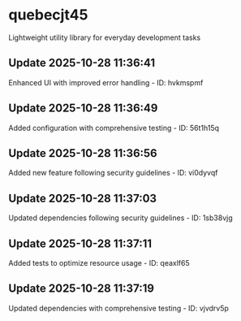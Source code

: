 # quebecjt45
Lightweight utility library for everyday development tasks

## Update 2025-10-28 11:36:41
Enhanced UI with improved error handling - ID: hvkmspmf


## Update 2025-10-28 11:36:49
Added configuration with comprehensive testing - ID: 56t1h15q


## Update 2025-10-28 11:36:56
Added new feature following security guidelines - ID: vi0dyvqf


## Update 2025-10-28 11:37:03
Updated dependencies following security guidelines - ID: 1sb38vjg


## Update 2025-10-28 11:37:11
Added tests to optimize resource usage - ID: qeaxlf65


## Update 2025-10-28 11:37:19
Updated dependencies with comprehensive testing - ID: vjvdrv5p

